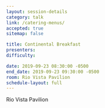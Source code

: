 ```yaml
---
layout: session-details
category: talk
link: /catering-menus/
accepted: true
sitemap: false

title: Continental Breakfast
presenters:
difficulty:

date: 2019-09-23 08:30:00 -0500
end_date: 2019-09-23 09:30:00 -0500
room: Rio Vista Pavilion
schedule-layout: full
---
```

Rio Vista Pavilion
